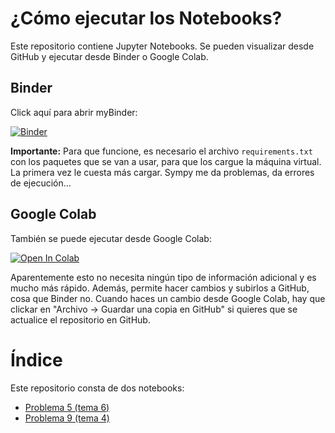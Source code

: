 # ¿Cómo ejecutar los Notebooks?

Este repositorio contiene Jupyter Notebooks. Se pueden visualizar desde GitHub y ejecutar desde Binder o Google Colab. 

## Binder

Click aquí para abrir myBinder: 

[![Binder](https://mybinder.org/badge_logo.svg)](https://mybinder.org/v2/gh/navasmontilla/jupyter-rmat/master?filepath=indice.ipynb)

**Importante:** Para que funcione, es necesario el archivo ```requirements.txt``` con los paquetes que se van a usar, para que los cargue la máquina virtual. La primera vez le cuesta más cargar. Sympy me da problemas, da errores de ejecución...

## Google Colab
También se puede ejecutar desde Google Colab:

[![Open In Colab](https://colab.research.google.com/assets/colab-badge.svg)](https://colab.research.google.com/github/navasmontilla/jupyter-rmat/blob/master/indice.ipynb)

Aparentemente esto no necesita ningún tipo de información adicional y es mucho más rápido. Además, permite hacer cambios y subirlos a GitHub, cosa que Binder no. Cuando haces un cambio desde Google Colab, hay que clickar en "Archivo -> Guardar una copia en GitHub" si quieres que se actualice el repositorio en GitHub. 

# Índice

Este repositorio consta de dos notebooks:
- [Problema 5 (tema 6)](notebooks/P5.ipynb) 
- [Problema 9 (tema 4)](notebooks/P9.ipynb) 


